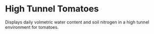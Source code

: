 # High Tunnel Tomatoes

Displays daily volmetric water content and soil nitrogen in a high tunnel environment for tomatoes.